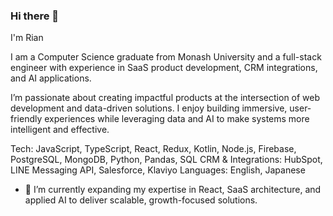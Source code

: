 ### Hi there 👋
I'm Rian

I am a Computer Science graduate from Monash University and a full-stack engineer with experience in SaaS product development, CRM integrations, and AI applications.

I’m passionate about creating impactful products at the intersection of web development and data-driven solutions. I enjoy building immersive, user-friendly experiences while leveraging data and AI to make systems more intelligent and effective.

Tech: JavaScript, TypeScript, React, Redux, Kotlin, Node.js, Firebase, PostgreSQL, MongoDB, Python, Pandas, SQL
CRM & Integrations: HubSpot, LINE Messaging API, Salesforce, Klaviyo
Languages: English, Japanese

- 🌱 I’m currently expanding my expertise in React, SaaS architecture, and applied AI to deliver scalable, growth-focused solutions.

<!--
**rbarmon/rbarmon** is a ✨ _special_ ✨ repository because its `README.md` (this file) appears on your GitHub profile.

Here are some ideas to get you started:

- 🔭 I’m currently working on ...
- 🌱 I’m currently learning ...
- 👯 I’m looking to collaborate on ...
- 🤔 I’m looking for help with ...
- 💬 Ask me about ...
- 📫 How to reach me: ...
- 😄 Pronouns: ...
- ⚡ Fun fact: ...

www.linkedin.com/in/rian-barrett-40a090261

Link to [LinkedIn] {www.linkedin.com/in/rian-barrett-40a090261}


-->
